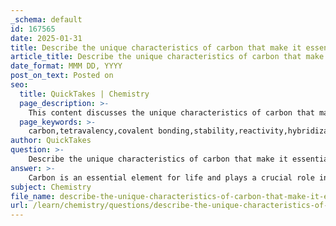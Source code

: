 ```yaml
---
_schema: default
id: 167565
date: 2025-01-31
title: Describe the unique characteristics of carbon that make it essential for macromolecules.
article_title: Describe the unique characteristics of carbon that make it essential for macromolecules.
date_format: MMM DD, YYYY
post_on_text: Posted on
seo:
  title: QuickTakes | Chemistry
  page_description: >-
    This content discusses the unique characteristics of carbon that make it fundamental for the creation and diversity of macromolecules, highlighting its tetravalency, ability to form stable covalent bonds, and significance in biological structures.
  page_keywords: >-
    carbon,tetravalency,covalent bonding,stability,reactivity,hybridization,isomerism,functional groups,macromolecules,organic compounds,biological macromolecules,proteins,nucleic acids,carbohydrates,lipids
author: QuickTakes
question: >-
    Describe the unique characteristics of carbon that make it essential for macromolecules.
answer: >-
    Carbon is an essential element for life and plays a crucial role in the formation of macromolecules due to several unique characteristics:\n\n1. **Tetravalency**: Carbon has four electrons in its outer shell, allowing it to form four covalent bonds with other atoms. This tetravalency enables carbon to create a diverse range of complex structures, including straight chains, branched chains, and ring structures. This structural versatility is fundamental for the formation of macromolecules such as proteins, nucleic acids, carbohydrates, and lipids.\n\n2. **Covalent Bonding**: Carbon can form stable covalent bonds with a variety of elements, including hydrogen, oxygen, nitrogen, sulfur, and phosphorus. This ability to bond with multiple elements leads to the creation of a vast array of organic compounds, which are the building blocks of life and are involved in various biological functions.\n\n3. **Stability and Reactivity**: The stable covalent bonds that carbon forms are essential for the integrity of biological macromolecules. Carbon can also form single, double, and triple bonds, which enhances the complexity and functionality of organic molecules. This stability is crucial for maintaining the structure and function of macromolecules in biological systems.\n\n4. **Hybridization and Isomerism**: Carbon's ability to undergo hybridization allows it to form different types of bonds (sp, sp², sp³), leading to various molecular geometries. Additionally, carbon can form isomers—molecules with the same molecular formula but different structures—which increases the diversity of organic compounds. This isomerism is vital for the specificity of biological interactions.\n\n5. **Formation of Functional Groups**: Carbon can bond with various functional groups, which are specific groupings of atoms that impart distinct chemical properties to molecules. The presence of functional groups in carbon-based molecules is essential for their reactivity and interaction in biological processes.\n\n6. **Role in Biological Macromolecules**: Carbon is a key component of all major biological macromolecules. Its ability to form stable bonds with other elements is fundamental to the structure and function of these molecules, which are essential for life. For example, carbohydrates provide energy, proteins serve as enzymes and structural components, lipids are crucial for cell membranes, and nucleic acids store and transmit genetic information.\n\nIn summary, carbon's unique properties—such as tetravalency, covalent bonding, stability and reactivity, hybridization, isomerism, and the ability to form functional groups—make it an incredibly versatile element in the formation of organic molecules, which are essential for life.
subject: Chemistry
file_name: describe-the-unique-characteristics-of-carbon-that-make-it-essential-for-macromolecules.md
url: /learn/chemistry/questions/describe-the-unique-characteristics-of-carbon-that-make-it-essential-for-macromolecules
---
```


&nbsp;